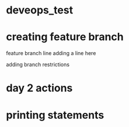 # deveops_test
# creating feature branch
feature branch line
adding a line here

adding branch restrictions

# day 2 actions
# printing statements
